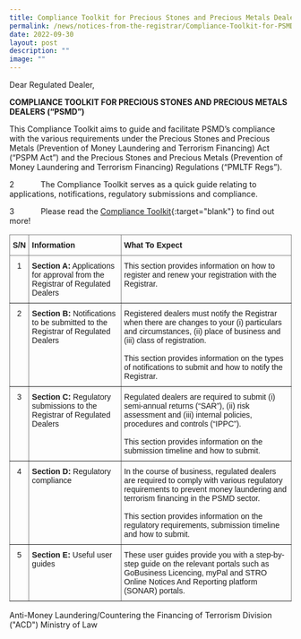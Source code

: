```yaml
---
title: Compliance Toolkit for Precious Stones and Precious Metals Dealers (“PSMD”)
permalink: /news/notices-from-the-registrar/Compliance-Toolkit-for-PSMD/
date: 2022-09-30
layout: post
description: ""
image: ""
---
```

Dear Regulated Dealer,

**COMPLIANCE TOOLKIT FOR PRECIOUS STONES AND PRECIOUS METALS DEALERS (“PSMD”)**

This Compliance Toolkit aims to guide and facilitate PSMD’s compliance with the various requirements under the Precious Stones and Precious Metals (Prevention of Money Laundering and Terrorism Financing) Act (“PSPM Act”) and the Precious Stones and Precious Metals (Prevention of Money Laundering and Terrorism Financing) Regulations (“PMLTF Regs”).

2            The Compliance Toolkit serves as a quick guide relating to applications, notifications, regulatory submissions and compliance.

3            Please read the [Compliance Toolkit](/images/Compliance%20Toolkit%20for%20PSMD_20220908.pdf){:target="blank"} to find out more!

<style type="text/css">
.tg  {border-collapse:collapse;border-spacing:0;}
.tg td{border-color:black;border-style:solid;border-width:1px;font-family:Arial, sans-serif;font-size:14px;
  overflow:hidden;padding:10px 5px;word-break:normal;}
.tg th{border-color:black;border-style:solid;border-width:1px;font-family:Arial, sans-serif;font-size:14px;
  font-weight:normal;overflow:hidden;padding:10px 5px;word-break:normal;}
.tg .tg-c3ow{border-color:inherit;text-align:center;vertical-align:top}
.tg .tg-0pky{border-color:inherit;text-align:left;vertical-align:top}
</style>
<table class="tg">
<thead>
  <tr>
    <th class="tg-0pky"><span style="font-weight:bold">S/N</span></th>
    <th class="tg-0pky"><span style="font-weight:bold">Information</span></th>
    <th class="tg-0pky"><span style="font-weight:bold">What To Expect</span></th>
  </tr>
</thead>
<tbody>
  <tr>
    <td class="tg-c3ow">1</td>
    <td class="tg-0pky"><span style="font-weight:bold">Section A:</span> Applications for approval from the Registrar of Regulated Dealers</td>
    <td class="tg-0pky">This section provides information on how to register and renew your registration with the Registrar.</td>
  </tr>
  <tr>
    <td class="tg-c3ow">2</td>
    <td class="tg-0pky"><span style="font-weight:bold">Section B:</span> Notifications to be submitted to the Registrar of Regulated Dealers</td>
    <td class="tg-0pky">Registered dealers must notify the Registrar when there are changes to your (i) particulars and circumstances, (ii) place of business and (iii) class of registration.<br><br>This section provides information on the types of notifications to submit and how to notify the Registrar.</td>
  </tr>
  <tr>
    <td class="tg-c3ow">3</td>
    <td class="tg-0pky"><span style="font-weight:bold">Section C:</span> Regulatory submissions to the Registrar of Regulated Dealers</td>
    <td class="tg-0pky">Regulated dealers are required to submit (i) semi-annual returns (“SAR”), (ii) risk assessment and (iii) internal policies, procedures and controls (“IPPC”).<br><br>This section provides information on the submission timeline and how to submit.</td>
  </tr>
  <tr>
    <td class="tg-c3ow">4</td>
    <td class="tg-0pky"><span style="font-weight:bold">Section D: </span>Regulatory compliance</td>
    <td class="tg-0pky">In the course of business, regulated dealers are required to comply with various regulatory requirements to prevent money laundering and terrorism financing in the PSMD sector.<br><br>This section provides information on the regulatory requirements, submission timeline and how to submit.</td>
  </tr>
  <tr>
    <td class="tg-c3ow">5</td>
    <td class="tg-0pky"><span style="font-weight:bold">Section E:</span> Useful user guides</td>
    <td class="tg-0pky">These user guides provide you with a step-by-step guide on the relevant portals such as GoBusiness Licencing, myPal and STRO Online Notices And Reporting platform (SONAR) portals.</td>
  </tr>
</tbody>
</table>

Anti-Money Laundering/Countering the Financing of Terrorism Division ("ACD")
Ministry of Law